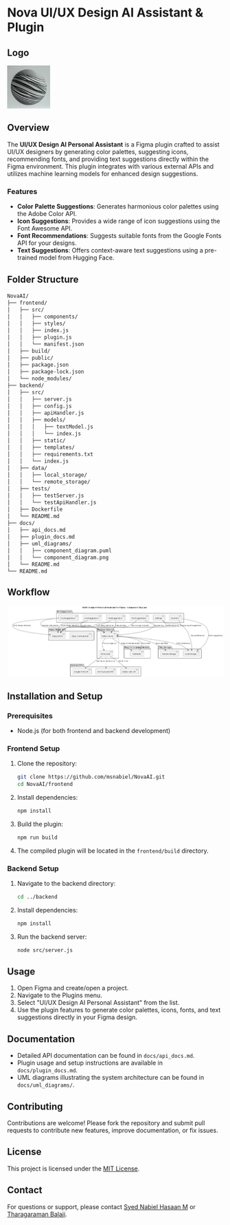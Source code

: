 # Nova UI/UX Design AI Assistant & Plugin


## Logo
<img src="./logo.png" alt="NovaAI-Logo" width="100" height="100">

## Overview

The **UI/UX Design AI Personal Assistant** is a Figma plugin crafted to assist UI/UX designers by generating color palettes, suggesting icons, recommending fonts, and providing text suggestions directly within the Figma environment. This plugin integrates with various external APIs and utilizes machine learning models for enhanced design suggestions.

### Features

- **Color Palette Suggestions**: Generates harmonious color palettes using the Adobe Color API.
- **Icon Suggestions**: Provides a wide range of icon suggestions using the Font Awesome API.
- **Font Recommendations**: Suggests suitable fonts from the Google Fonts API for your designs.
- **Text Suggestions**: Offers context-aware text suggestions using a pre-trained model from Hugging Face.

## Folder Structure

```plaintext
NovaAI/
├── frontend/
│   ├── src/
│   │   ├── components/
│   │   ├── styles/
│   │   ├── index.js
│   │   ├── plugin.js
│   │   └── manifest.json
│   ├── build/
│   ├── public/
│   ├── package.json
│   ├── package-lock.json
│   └── node_modules/
├── backend/
│   ├── src/
│   │   ├── server.js
│   │   ├── config.js
│   │   ├── apiHandler.js
│   │   ├── models/
│   │   │   ├── textModel.js
│   │   │   └── index.js
│   │   ├── static/
│   │   ├── templates/
│   │   ├── requirements.txt
│   │   └── index.js
│   ├── data/
│   │   ├── local_storage/
│   │   └── remote_storage/
│   ├── tests/
│   │   ├── testServer.js
│   │   └── testApiHandler.js
│   ├── Dockerfile
│   └── README.md
├── docs/
│   ├── api_docs.md
│   ├── plugin_docs.md
│   ├── uml_diagrams/
│   │   ├── component_diagram.puml
│   │   └── component_diagram.png
│   └── README.md
└── README.md
```

## Workflow

![Workflow](./workflow.png)

## Installation and Setup

### Prerequisites

- Node.js (for both frontend and backend development)

### Frontend Setup

1. Clone the repository:

   ```bash
   git clone https://github.com/msnabiel/NovaAI.git
   cd NovaAI/frontend
   ```

2. Install dependencies:

   ```bash
   npm install
   ```

3. Build the plugin:

   ```bash
   npm run build
   ```

4. The compiled plugin will be located in the `frontend/build` directory.

### Backend Setup

1. Navigate to the backend directory:

   ```bash
   cd ../backend
   ```

2. Install dependencies:

   ```bash
   npm install
   ```

3. Run the backend server:

   ```bash
   node src/server.js
   ```

## Usage

1. Open Figma and create/open a project.
2. Navigate to the Plugins menu.
3. Select "UI/UX Design AI Personal Assistant" from the list.
4. Use the plugin features to generate color palettes, icons, fonts, and text suggestions directly in your Figma design.

## Documentation

- Detailed API documentation can be found in `docs/api_docs.md`.
- Plugin usage and setup instructions are available in `docs/plugin_docs.md`.
- UML diagrams illustrating the system architecture can be found in `docs/uml_diagrams/`.

## Contributing

Contributions are welcome! Please fork the repository and submit pull requests to contribute new features, improve documentation, or fix issues.

## License

This project is licensed under the [MIT License](LICENSE).

## Contact

For questions or support, please contact [Syed Nabiel Hasaan M](mailto:msyednabiel@gmail.com) or [Tharagaraman Balaji](mailto:tharagaraman2004@gmail.com).
